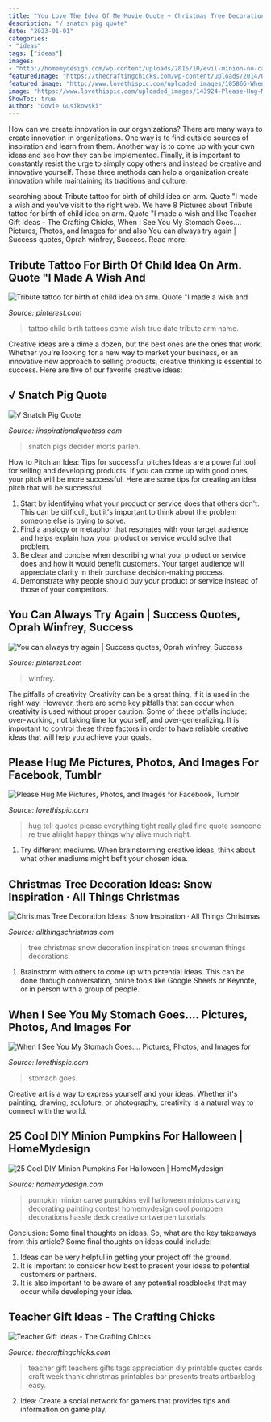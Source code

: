 ```yaml
---
title: "You Love The Idea Of Me Movie Quote ~ Christmas Tree Decoration Ideas: Snow Inspiration · All Things Christmas"
description: "√ snatch pig quote"
date: "2023-01-01"
categories:
- "ideas"
tags: ["ideas"]
images:
- "http://homemydesign.com/wp-content/uploads/2015/10/evil-minion-no-carve-pumpkin.jpg"
featuredImage: "https://thecraftingchicks.com/wp-content/uploads/2014/05/teacher_quote_tags_collage2.jpg"
featured_image: "http://www.lovethispic.com/uploaded_images/105866-When-I-See-You-My-Stomach-Goes.....gif?1"
image: "https://www.lovethispic.com/uploaded_images/143924-Please-Hug-Me.jpg?1"
ShowToc: true
author: "Dovie Gusikowski"
---
```



How can we create innovation in our organizations?
There are many ways to create innovation in organizations. One way is to find outside sources of inspiration and learn from them. Another way is to come up with your own ideas and see how they can be implemented. Finally, it is important to constantly resist the urge to simply copy others and instead be creative and innovative yourself. These three methods can help a organization create innovation while maintaining its traditions and culture.

	

		
searching about Tribute tattoo for birth of child idea on arm. Quote &quot;I made a wish and you've visit to the right web. We have 8 Pictures about Tribute tattoo for birth of child idea on arm. Quote &quot;I made a wish and like Teacher Gift Ideas - The Crafting Chicks, When I See You My Stomach Goes.... Pictures, Photos, and Images for and also You can always try again | Success quotes, Oprah winfrey, Success. Read more:
		
    
## Tribute Tattoo For Birth Of Child Idea On Arm. Quote &quot;I Made A Wish And

<img loading=lazy src="https://s-media-cache-ak0.pinimg.com/600x315/b7/6f/b5/b76fb586d20604be53c6eb2fad948de7.jpg" onerror="this.onerror=null;this.src='https://tse3.mm.bing.net/th?id=OIP.bChlmsUX28YdNbZyHstW3AHaD4&amp;pid=15.1';" alt="Tribute tattoo for birth of child idea on arm. Quote &quot;I made a wish and">

_Source: pinterest.com_

>tattoo child birth tattoos came wish true date tribute arm name. 

	

Creative ideas are a dime a dozen, but the best ones are the ones that work. Whether you're looking for a new way to market your business, or an innovative new approach to selling products, creative thinking is essential to success. Here are five of our favorite creative ideas:

    
## √ Snatch Pig Quote

<img loading=lazy src="https://i.pinimg.com/originals/08/4f/96/084f96ddb37dcfd144a9aa45339a12ab.png" onerror="this.onerror=null;this.src='https://tse4.mm.bing.net/th?id=OIP.iFu3B-zNPu88-Ja75iDVQwHaE8&amp;pid=15.1';" alt="√ Snatch Pig Quote">

_Source: iinspirationalquotess.com_

>snatch pigs decider morts parlen. 

	

How to Pitch an Idea: Tips for successful pitches
Ideas are a powerful tool for selling and developing products. If you can come up with good ones, your pitch will be more successful. Here are some tips for creating an idea pitch that will be successful:
1. Start by identifying what your product or service does that others don't. This can be difficult, but it's important to think about the problem someone else is trying to solve.
2. Find a analogy or metaphor that resonates with your target audience and helps explain how your product or service would solve that problem.
3. Be clear and concise when describing what your product or service does and how it would benefit customers. Your target audience will appreciate clarity in their purchase decision-making process.
4. Demonstrate why people should buy your product or service instead of those of your competitors.

    
## You Can Always Try Again | Success Quotes, Oprah Winfrey, Success

<img loading=lazy src="https://i.pinimg.com/736x/dd/1b/24/dd1b24f6965bf887479874e9be7aa3ab.jpg" onerror="this.onerror=null;this.src='https://tse2.mm.bing.net/th?id=OIP.28UiC0DSq0rG2fjF-v3hDAHaHY&amp;pid=15.1';" alt="You can always try again | Success quotes, Oprah winfrey, Success">

_Source: pinterest.com_

>winfrey. 

	

The pitfalls of creativity
Creativity can be a great thing, if it is used in the right way. However, there are some key pitfalls that can occur when creativity is used without proper caution. Some of these pitfalls include: over-working, not taking time for yourself, and over-generalizing. It is important to control these three factors in order to have reliable creative ideas that will help you achieve your goals.

    
## Please Hug Me Pictures, Photos, And Images For Facebook, Tumblr

<img loading=lazy src="https://www.lovethispic.com/uploaded_images/143924-Please-Hug-Me.jpg?1" onerror="this.onerror=null;this.src='https://tse4.mm.bing.net/th?id=OIP.UrmWmcZmkoWjjuhdiL_L-gHaKr&amp;pid=15.1';" alt="Please Hug Me Pictures, Photos, and Images for Facebook, Tumblr">

_Source: lovethispic.com_

>hug tell quotes please everything tight really glad fine quote someone re true alright happy things why alive much right. 

	

1. Try different mediums. When brainstorming creative ideas, think about what other mediums might befit your chosen idea.

    
## Christmas Tree Decoration Ideas: Snow Inspiration · All Things Christmas

<img loading=lazy src="https://www.allthingschristmas.com/wp-content/uploads/2017/11/Christmas-Tree-Decoration-Ideas-Snow-4.jpg" onerror="this.onerror=null;this.src='https://tse3.mm.bing.net/th?id=OIP.JOHl0POy-8o6GGi8ndw_CQHaJ4&amp;pid=15.1';" alt="Christmas Tree Decoration Ideas: Snow Inspiration · All Things Christmas">

_Source: allthingschristmas.com_

>tree christmas snow decoration inspiration trees snowman things decorations. 

	

1. Brainstorm with others to come up with potential ideas. This can be done through conversation, online tools like Google Sheets or Keynote, or in person with a group of people.

    
## When I See You My Stomach Goes.... Pictures, Photos, And Images For

<img loading=lazy src="http://www.lovethispic.com/uploaded_images/105866-When-I-See-You-My-Stomach-Goes.....gif?1" onerror="this.onerror=null;this.src='https://tse3.mm.bing.net/th?id=OIP.05SfiZ_MGYPb8bhNTacRxAHaKf&amp;pid=15.1';" alt="When I See You My Stomach Goes.... Pictures, Photos, and Images for">

_Source: lovethispic.com_

>stomach goes. 

	

Creative art is a way to express yourself and your ideas. Whether it's painting, drawing, sculpture, or photography, creativity is a natural way to connect with the world.

    
## 25 Cool DIY Minion Pumpkins For Halloween | HomeMydesign

<img loading=lazy src="http://homemydesign.com/wp-content/uploads/2015/10/evil-minion-no-carve-pumpkin.jpg" onerror="this.onerror=null;this.src='https://tse3.mm.bing.net/th?id=OIP.8UGnYC_PHgE2Ked2-_fN-QHaJ4&amp;pid=15.1';" alt="25 Cool DIY Minion Pumpkins For Halloween | HomeMydesign">

_Source: homemydesign.com_

>pumpkin minion carve pumpkins evil halloween minions carving decorating painting contest homemydesign cool pompoen decorations hassle deck creative ontwerpen tutorials. 

	

Conclusion: Some final thoughts on ideas.
So, what are the key takeaways from this article?
Some final thoughts on ideas could include:
1. Ideas can be very helpful in getting your project off the ground.
2. It is important to consider how best to present your ideas to potential customers or partners.
3. It is also important to be aware of any potential roadblocks that may occur while developing your idea.

    
## Teacher Gift Ideas - The Crafting Chicks

<img loading=lazy src="https://thecraftingchicks.com/wp-content/uploads/2014/05/teacher_quote_tags_collage2.jpg" onerror="this.onerror=null;this.src='https://tse4.mm.bing.net/th?id=OIP.uvqFTlfAc0Ewn0B8LLGSSgHaQ6&amp;pid=15.1';" alt="Teacher Gift Ideas - The Crafting Chicks">

_Source: thecraftingchicks.com_

>teacher gift teachers gifts tags appreciation diy printable quotes cards craft week thank christmas printables bar presents treats artbarblog easy. 

	

2. Idea: Create a social network for gamers that provides tips and information on game play.

